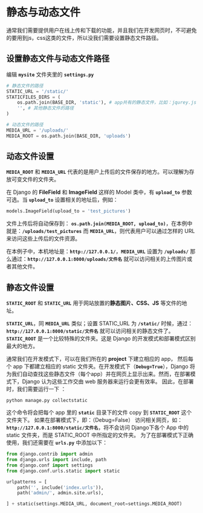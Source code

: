 # 静态与动态文件
通常我们需要提供用户在线上传和下载的功能，并且我们在开发网页时，不可避免的要用到js，css这类的文件，所以没我们需要设置静态文件路径。

## 设置静态文件与动态文件路径
编辑 **`mysite`** 文件夹里的 **`settings.py`**
```py
# 静态文件的路径
STATIC_URL = '/static/'
STATICFILES_DIRS = (
    os.path.join(BASE_DIR, 'static'), # app共有的静态文件，比如：jqurey.js
    '', # 其他静态文件的路径
)

# 动态文件的路径
MEDIA_URL = '/uploads/'
MEDIA_ROOT = os.path.join(BASE_DIR, 'uploads')
```

## 动态文件设置
**`MEDIA_ROOT`** 和 **`MEDIA_URL`** 代表的是用户上传后的文件保存的地方。可以理解为存放可变文件的文件夹。

在 Django 的 **FileField** 和 **ImageField** 这样的 Model 类中，有 **`upload_to`** 参数可选。当 **`upload_to`** 设置相关的地址后，例如：

```py
models.ImageField(upload_to = 'test_pictures') 
```

文件上传后将自动保存到： **`os.path.join(MEDIA_ROOT, upload_to)`**，在本例中就是：**`/uploads/test_pictures`**
而 **`MEDIA_URL`**，则代表用户可以通过怎样的 URL 来访问这些上传后的文件资源。

在本例子中，本机地址是：**`http://127.0.0.1/`**，**`MEDIA_URL`** 设置为 **`/uploads/`**
那么通过：**`http://127.0.0.1:8000/uploads/文件名`** 就可以访问相关的上传图片或者其他文件。

## 静态文件设置
**`STATIC_ROOT`** 和 **`STATIC_URL`** 用于网站放置的**静态图片、CSS、JS** 等文件的地址。

**`STATIC_URL`**，同 **`MEDIA_URL`** 类似；设置 STATIC_URL 为 **`/static/`** 时候，通过：**`http://127.0.0.1:8000/static/文件名`** 就可以访问相关的静态文件了。
**`STATIC_ROOT`** 是一个比较特殊的文件夹。这是 Django 的开发模式和部署模式区别最大的地方。

通常我们在开发模式下，可以在我们所在的 **project** 下建立相应的 app， 然后每个 app 下都建立相应的 static 文件夹。在开发模式下（**`Debug=True`**），Django 将为我们自动查找这些静态文件（每个app）并在网页上显示出来。然而，在部署模式下，Django 认为这些工作交由 web 服务器来运行会更有效率。
因此，在部署时，我们需要运行一下 ：
```
python manage.py collectstatic
```
这个命令将会把每个 app 里的 **`static`** 目录下的文件 copy 到 **`STATIC_ROOT`** 这个文件夹下。
如果在部署模式下，即：（Debug=False） 访问相关网页，如：**`http://127.0.0.1:8000/static/文件名`**，将不会访问 Django下各个 App 中的 static 文件夹，而是 STATIC_ROOT 中所指定的文件夹。
为了在部署模式下正确使用，我们还需要在 **`urls.py`** 中添加以下：

```py
from django.contrib import admin
from django.urls import include, path
from django.conf import settings
from django.conf.urls.static import static

urlpatterns = [
	path('', include('index.urls')),
    path('admin/', admin.site.urls),

] + static(settings.MEDIA_URL, document_root=settings.MEDIA_ROOT)
```